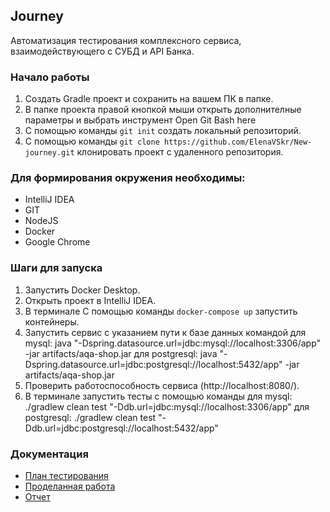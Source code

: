 ## Journey
 Автоматизация тестирования комплексного сервиса, взаимодействующего с СУБД и API Банка.

### Начало работы
1. Создать Gradle проект и сохранить на вашем ПК в папке.
2. В папке проекта правой кнопкой мыши открыть дополнителные параметры и выбрать инструмент Open Git Bash here 
3. С помощью команды `git init` создать локальный репозиторий.
4. С помощью команды `git clone https://github.com/ElenaVSkr/New-journey.git` клонировать проект с удаленного репозитория.
   
### Для формирования окружения необходимы:
* IntelliJ IDEA
* GIT
* NodeJS
* Docker 
* Google Chrome

### Шаги для запуска
1. Запустить Docker Desktop.
2. Открыть проект в IntelliJ IDEA.
3. В терминале С помощью команды `docker-compose up` запустить контейнеры.
4. Запустить сервис с указанием пути к базе данных командой для mysql:
java "-Dspring.datasource.url=jdbc:mysql://localhost:3306/app" -jar artifacts/aqa-shop.jar 
для postgresql:
java "-Dspring.datasource.url=jdbc:postgresql://localhost:5432/app" -jar artifacts/aqa-shop.jar       
5. Проверить работоспособность сервиса (http://localhost:8080/).
6. В терминале запустить тесты с помощью команды для mysql:  
./gradlew clean test "-Ddb.url=jdbc:mysql://localhost:3306/app"
 для postgresql:
 ./gradlew clean test "-Ddb.url=jdbc:postgresql://localhost:5432/app"         

### Документация 
* [План тестирования](documentation/Plan.md)
* [Проделанная работа](documentation/Summary.md)
* [Отчет](documentation/Report.md)